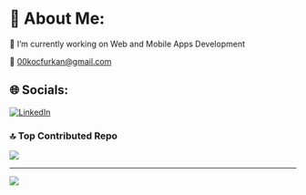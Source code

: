 # 💫 About Me:
🔭 I’m currently working on Web and Mobile Apps Development

📧 00kocfurkan@gmail.com

## 🌐 Socials:
[![LinkedIn](https://img.shields.io/badge/LinkedIn-%230077B5.svg?logo=linkedin&logoColor=white)](https://linkedin.com/in/kocfurkan)

### 🔝 Top Contributed Repo
![](https://github-contributor-stats.vercel.app/api?username=frknkc&limit=5&theme=dark&combine_all_yearly_contributions=true)

---
[![](https://visitcount.itsvg.in/api?id=frknkc&icon=6&color=3)](https://visitcount.itsvg.in)

<!-- Proudly created with GPRM ( https://gprm.itsvg.in ) -->

